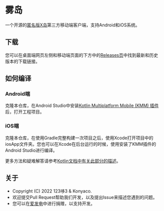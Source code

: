 # 雾岛
一个开源的[匿名版X岛](https://www.nmbxd.com)第三方移动端客户端，支持Android和iOS系统。

## 下载
您可以在桌面端网页左侧和移动端页面的下方中的[Releases页](https://github.com/123Duo3/XDNMB/releases)中找到最新和历史版本的下载链接。

## 如何编译
### Android端
克隆本仓库，在Android Studio中安装[Kotlin Multiplatform Mobile (KMM) 插件](https://plugins.jetbrains.com/plugin/14936-kotlin-multiplatform-mobile)后，打开工程项目。
### iOS端
克隆本仓库，在使用Gradle完整构建一次项目之后，使用Xcode打开项目中的iosApp文件夹。您也可以在Xcode在后台运行的时候，使用安装了KMM插件的Android Studio进行编译。

更多方法和疑难解答请参考[Kotlin文档中有关此部分的描述](https://kotlinlang.org/docs/multiplatform-mobile-setup.html)。

## 关于
* Copyright (C) 2022 123哆3 & Konyaco.
* 欢迎提交Pull Request帮助我们开发，以及提出Issue来描述您遇到的问题。
* 您可以在[爱发电](https://afdian.net/a/123duo3)中进行捐赠，以支持开发。

